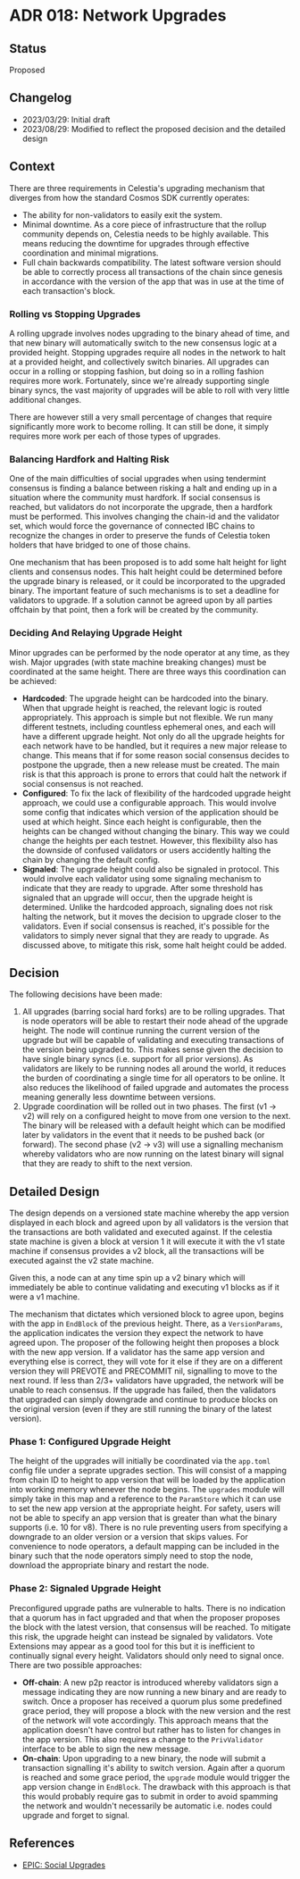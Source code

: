 # ADR 018: Network Upgrades

## Status

Proposed

## Changelog

- 2023/03/29: Initial draft
- 2023/08/29: Modified to reflect the proposed decision and the detailed design

## Context

There are three requirements in Celestia's upgrading mechanism that diverges from how the standard Cosmos SDK currently operates:

- The ability for non-validators to easily exit the system.
- Minimal downtime. As a core piece of infrastructure that the rollup community depends on, Celestia needs to be highly available. This means reducing the downtime for upgrades through effective coordination and minimal migrations.
- Full chain backwards compatibility. The latest software version should be able to correctly process all transactions of the chain since genesis in accordance with the version of the app that was in use at the time of each transaction's block.

### Rolling vs Stopping Upgrades

A rolling upgrade involves nodes upgrading to the binary ahead of time, and that new binary will automatically switch to the new consensus logic at a provided height. Stopping upgrades require all nodes in the network to halt at a provided height, and collectively switch binaries. All upgrades can occur in a rolling or stopping fashion, but doing so in a rolling fashion requires more work. Fortunately, since we're already supporting single binary syncs, the vast majority of upgrades will be able to roll with very little additional changes.

There are however still a very small percentage of changes that require significantly more work to become rolling. It can still be done, it simply requires more work per each of those types of upgrades.

### Balancing Hardfork and Halting Risk

One of the main difficulties of social upgrades when using tendermint consensus is finding a balance between risking a halt and ending up in a situation where the community must hardfork. If social consensus is reached, but validators do not incorporate the upgrade, then a hardfork must be performed. This involves changing the chain-id and the validator set, which would force the governance of connected IBC chains to recognize the changes in order to preserve the funds of Celestia token holders that have bridged to one of those chains.

One mechanism that has been proposed is to add some halt height for light clients and consensus nodes. This halt height could be determined before the upgrade binary is released, or it could be incorporated to the upgraded binary. The important feature of such mechanisms is to set a deadline for validators to upgrade. If a solution cannot be agreed upon by all parties offchain by that point, then a fork will be created by the community.

### Deciding And Relaying Upgrade Height

Minor upgrades can be performed by the node operator at any time, as they wish. Major upgrades (with state machine breaking changes) must be coordinated at the same height. There are three ways this coordination can be achieved:

- **Hardcoded**: The upgrade height can be hardcoded into the binary. When that upgrade height is reached, the relevant logic is routed appropriately. This approach is simple but not flexible. We run many different testnets, including countless ephemeral ones, and each will have a different upgrade height. Not only do all the upgrade heights for each network have to be handled, but it requires a new major release to change. This means that if for some reason social consensus decides to postpone the upgrade, then a new release must be created. The main risk is that this approach is prone to errors that could halt the network if social consensus is not reached.
- **Configured**: To fix the lack of flexibility of the hardcoded upgrade height approach, we could use a configurable approach. This would involve some config that indicates which version of the application should be used at which height. Since each height is configurable, then the heights can be changed without changing the binary. This way we could change the heights per each testnet. However, this flexibility also has the downside of confused validators or users accidently halting the chain by changing the default config.
- **Signaled**: The upgrade height could also be signaled in protocol. This would involve each validator using some signaling mechanism to indicate that they are ready to upgrade. After some threshold has signaled that an upgrade will occur, then the upgrade height is determined. Unlike the hardcoded approach, signaling does not risk halting the network, but it moves the decision to upgrade closer to the validators. Even if social consensus is reached, it's possible for the validators to simply never signal that they are ready to upgrade. As discussed above, to mitigate this risk, some halt height could be added.

## Decision

The following decisions have been made:

1. All upgrades (barring social hard forks) are to be rolling upgrades. That is node operators will be able to restart their node ahead of the upgrade height. The node will continue running the current version of the upgrade but will be capable of validating and executing transactions of the version being upgraded to. This makes sense given the decision to have single binary syncs (i.e. support for all prior versions). As validators are likely to be running nodes all around the world, it reduces the burden of coordinating a single time for all operators to be online. It also reduces the likelihood of failed upgrade and automates the process meaning generally less downtime between versions.
2. Upgrade coordination will be rolled out in two phases. The first (v1 -> v2) will rely on a configured height to move from one version to the next. The binary will be released with a default height which can be modified later by validators in the event that it needs to be pushed back (or forward). The second phase (v2 -> v3) will use a signalling mechanism whereby validators who are now running on the latest binary will signal that they are ready to shift to the next version.

## Detailed Design

The design depends on a versioned state machine whereby the app version displayed in each block and agreed upon by all validators is the version that the transactions are both validated and executed against. If the celestia state machine is given a block at version 1 it will execute it with the v1 state machine if consensus provides a v2 block, all the transactions will be executed against the v2 state machine.

Given this, a node can at any time spin up a v2 binary which will immediately be able to continue validating and executing v1 blocks as if it were a v1 machine.

The mechanism that dictates which versioned block to agree upon, begins with the app in `EndBlock` of the previous height. There, as a `VersionParams`, the application indicates the version they expect the network to have agreed upon. The proposer of the following height then proposes a block with the new app version. If a validator has the same app version and everything else is correct, they will vote for it else if they are on a different version they will PREVOTE and PRECOMMIT nil, signalling to move to the next round. If less than 2/3+ validators have upgraded, the network will be unable to reach consensus. If the upgrade has failed, then the validators that upgraded can simply downgrade and continue to produce blocks on the original version (even if they are still running the binary of the latest version).

### Phase 1: Configured Upgrade Height

The height of the upgrades will initially be coordinated via the `app.toml` config file under a seprate upgrades section. This will consist of a mapping from chain ID to height to app version that will be loaded by the application into working memory whenever the node begins. The `upgrades` module will simply take in this map and a reference to the `ParamStore` which it can use to set the new app version at the appropriate height. For safety, users will not be able to specify an app version that is greater than what the binary supports (i.e. 10 for v8). There is no rule preventing users from specifying a downgrade to an older version or a version that skips values. For convenience to node operators, a default mapping can be included in the binary such that the node operators simply need to stop the node, download the appropriate binary and restart the node.

### Phase 2: Signaled Upgrade Height

Preconfigured upgrade paths are vulnerable to halts. There is no indication that a quorum has in fact upgraded and that when the proposer proposes the block with the latest version, that consensus will be reached. To mitigate this risk, the upgrade height can instead be signaled by validators. Vote Extensions may appear as a good tool for this but it is inefficient to continually signal every height. Validators should only need to signal once. There are two possible approaches:

- **Off-chain**: A new p2p reactor is introduced whereby validators sign a message indicating they are now running a new binary and are ready to switch. Once a proposer has received a quorum plus some predefined grace period, they will propose a block with the new version and the rest of the network will vote accordingly. This approach means that the application doesn't have control but rather has to listen for changes in the app version. This also requires a change to the `PrivValidator` interface to be able to sign the new message.
- **On-chain**: Upon upgrading to a new binary, the node will submit a transaction signalling it's ability to switch version. Again after a quorum is reached and some grace period, the `upgrade` module would trigger the app version change in `EndBlock`. The drawback with this approach is that this would probably require gas to submit in order to avoid spamming the network and wouldn't necessarily be automatic i.e. nodes could upgrade and forget to signal.

## References

- [EPIC: Social Upgrades](https://github.com/celestiaorg/celestia-app/issues/1014)

